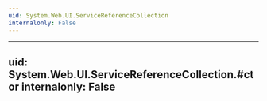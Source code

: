```yaml
---
uid: System.Web.UI.ServiceReferenceCollection
internalonly: False
---
```


---
uid: System.Web.UI.ServiceReferenceCollection.#ctor
internalonly: False
---
